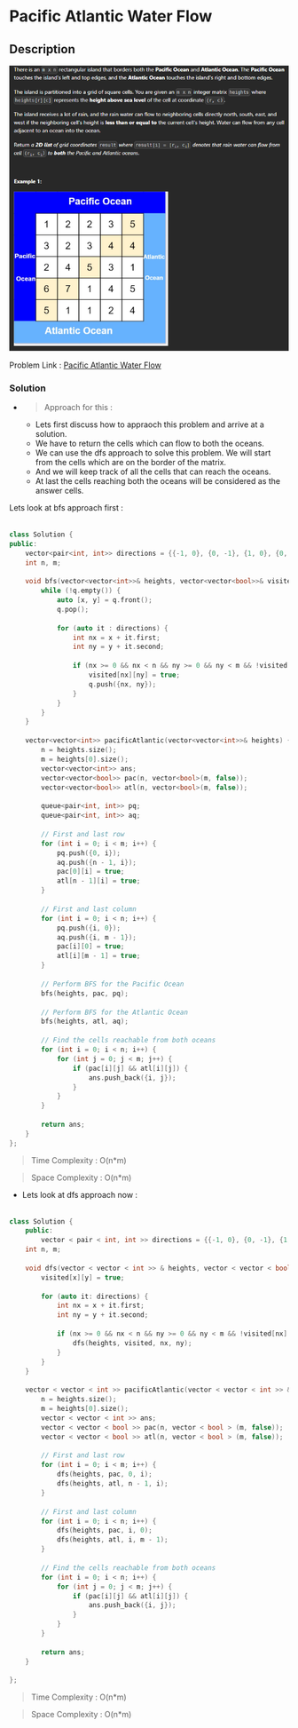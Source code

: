 # Pacific Atlantic Water Flow

## Description

![Alt text](image-19.png)

Problem Link : [Pacific Atlantic Water Flow](https://leetcode.com/problems/pacific-atlantic-water-flow/)

### Solution 

* >Approach for this : 
    * Lets first discuss how to appraoch this problem and arrive at a solution.
    * We have to return the cells which can flow to both the oceans.
    *  We can use the dfs approach to solve this problem. We will start from the cells which are on the border of the matrix. 
    *  And we will keep track of all the cells that can reach the oceans.
    *  At last the cells reaching both the oceans will be considered as the answer cells.


Lets look at bfs approach first : 

```cpp

class Solution {
public:
    vector<pair<int, int>> directions = {{-1, 0}, {0, -1}, {1, 0}, {0, 1}};
    int n, m;

    void bfs(vector<vector<int>>& heights, vector<vector<bool>>& visited, queue<pair<int, int>>& q) {
        while (!q.empty()) {
            auto [x, y] = q.front();
            q.pop();

            for (auto it : directions) {
                int nx = x + it.first;
                int ny = y + it.second;

                if (nx >= 0 && nx < n && ny >= 0 && ny < m && !visited[nx][ny] && heights[nx][ny] >= heights[x][y]) {
                    visited[nx][ny] = true;
                    q.push({nx, ny});
                }
            }
        }
    }

    vector<vector<int>> pacificAtlantic(vector<vector<int>>& heights) {
        n = heights.size();
        m = heights[0].size();
        vector<vector<int>> ans;
        vector<vector<bool>> pac(n, vector<bool>(m, false));
        vector<vector<bool>> atl(n, vector<bool>(m, false));

        queue<pair<int, int>> pq;
        queue<pair<int, int>> aq;

        // First and last row
        for (int i = 0; i < m; i++) {
            pq.push({0, i});
            aq.push({n - 1, i});
            pac[0][i] = true;
            atl[n - 1][i] = true;
        }

        // First and last column
        for (int i = 0; i < n; i++) {
            pq.push({i, 0});
            aq.push({i, m - 1});
            pac[i][0] = true;
            atl[i][m - 1] = true;
        }

        // Perform BFS for the Pacific Ocean
        bfs(heights, pac, pq);

        // Perform BFS for the Atlantic Ocean
        bfs(heights, atl, aq);

        // Find the cells reachable from both oceans
        for (int i = 0; i < n; i++) {
            for (int j = 0; j < m; j++) {
                if (pac[i][j] && atl[i][j]) {
                    ans.push_back({i, j});
                }
            }
        }

        return ans;
    }
};
```

> Time Complexity : O(n*m)
 
> Space Complexity : O(n*m)

* Lets look at dfs approach now : 


```cpp

class Solution {
    public:
        vector < pair < int, int >> directions = {{-1, 0}, {0, -1}, {1, 0}, {0, 1}};
    int n, m; 

    void dfs(vector < vector < int >> & heights, vector < vector < bool >> & visited, int x, int y) {
        visited[x][y] = true;

        for (auto it: directions) {
            int nx = x + it.first;
            int ny = y + it.second;

            if (nx >= 0 && nx < n && ny >= 0 && ny < m && !visited[nx][ny] && heights[nx][ny] >= heights[x][y]) {
                dfs(heights, visited, nx, ny);
            }
        }
    }

    vector < vector < int >> pacificAtlantic(vector < vector < int >> & heights) {
        n = heights.size();
        m = heights[0].size();
        vector < vector < int >> ans;
        vector < vector < bool >> pac(n, vector < bool > (m, false));
        vector < vector < bool >> atl(n, vector < bool > (m, false));

        // First and last row
        for (int i = 0; i < m; i++) {
            dfs(heights, pac, 0, i);
            dfs(heights, atl, n - 1, i);
        }

        // First and last column
        for (int i = 0; i < n; i++) {
            dfs(heights, pac, i, 0);
            dfs(heights, atl, i, m - 1);
        }

        // Find the cells reachable from both oceans
        for (int i = 0; i < n; i++) {
            for (int j = 0; j < m; j++) {
                if (pac[i][j] && atl[i][j]) {
                    ans.push_back({i, j});
                }
            }
        }

        return ans;
    }

};
```

> Time Complexity : O(n*m)

> Space Complexity : O(n*m)


